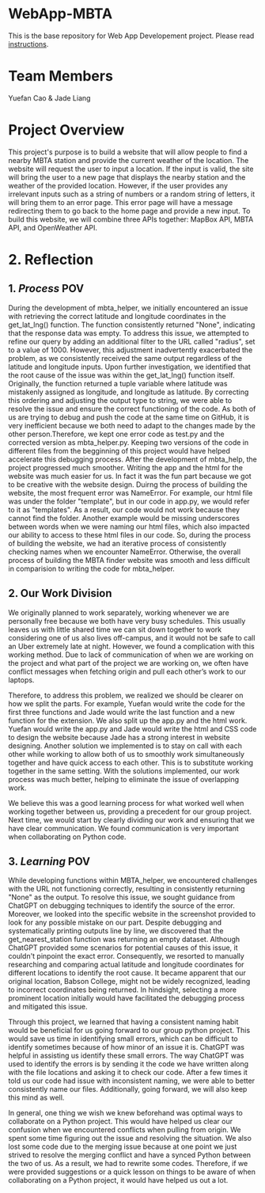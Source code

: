 # WebApp-MBTA
 This is the base repository for Web App Developement project. Please read [instructions](instructions.md). 

# Team Members
Yuefan Cao & Jade Liang

# Project Overview
This project's purpose is to build a website that will allow people to find a nearby MBTA station and provide the current weather of the location. The website will request the user to input a location. If the input is valid, the site will bring the user to a new page that displays the nearby station and the weather of the provided location. However, if the user provides any irrelevant inputs such as a string of numbers or a random string of letters, it will bring them to an error page. This error page will have a message redirecting them to go back to the home page and provide a new input. To build this website, we will combine three APIs together: MapBox API, MBTA API, and OpenWeather API. 

# 2. Reflection
 ## 1. *Process* POV
During the development of mbta_helper, we initially encountered an issue with retrieving the correct latitude and longitude coordinates in the get_lat_lng() function. The function consistently returned "None", indicating that the response data was empty. To address this issue, we attempted to refine our query by adding an additional filter to the URL called "radius", set to a value of 1000. However, this adjustment inadvertently exacerbated the problem, as we consistently received the same output regardless of the latitude and longitude inputs. Upon further investigation, we identified that the root cause of the issue was within the get_lat_lng() function itself. Originally, the function returned a tuple variable where latitude was mistakenly assigned as longitude, and longitude as latitude. By correcting this ordering and adjusting the output type to string, we were able to resolve the issue and ensure the correct functioning of the code. As both of us are trying to debug and push the code at the same time on GitHub, it is very inefficient because we both need to adapt to the changes made by the other person.Therefore, we kept one error code as test.py and the corrected version as mbta_helper.py. Keeping two versions of the code in different files from the begginning of this project would have helped accelerate this debugging process. 
After the development of mbta_help, the project progressed much smoother. Writing the app and the html for the website was much easier for us. In fact it was the fun part because we got to be creative with the website design. Duirng the process of building the website, the most frequent error was NameError. For example, our html file was under the folder "template", but in our code in app.py, we would refer to it as "templates". As a result, our code would not work because they cannot find the folder. Another example would be missing underscores between words when we were naming our html files, which also impacted our ability to access to these html files in our code. So, during the process of building the website, we had an iterative process of consistently checking names when we encounter NameError. Otherwise, the overall process of building the MBTA finder website was smooth and less difficult in comparision to writing the code for mbta_helper.
 ## 2. Our Work Division
We originally planned to work separately, working whenever we are personally free because we both have very busy schedules. This usually leaves us with little shared time we can sit down together to work considering one of us also lives off-campus, and it would not be safe to call an Uber extremely late at night. However, we found a complication with this working method. Due to lack of communication of when we are working on the project and what part of the project we are working on, we often have conflict messages when fetching origin and pull each other’s work to our laptops.  

Therefore, to address this problem, we realized we should be clearer on how we split the parts. For example, Yuefan would write the code for the first three functions and Jade would write the last function and a new function for the extension. We also split up the app.py and the html work. Yuefan would write the app.py and Jade would write the html and CSS code to design the website because Jade has a strong interest in website designing. Another solution we implemented is to stay on call with each other while working to allow both of us to smoothly work simultaneously together and have quick access to each other. This is to substitute working together in the same setting. With the solutions implemented, our work process was much better, helping to eliminate the issue of overlapping work.  

We believe this was a good learning process for what worked well when working together between us, providing a precedent for our group project. Next time, we would start by clearly dividing our work and ensuring that we have clear communication. We found communication is very important when collaborating on Python code. 
## 3. *Learning* POV

While developing functions within MBTA_helper, we encountered challenges with the URL not functioning correctly, resulting in consistently returning "None" as the output. To resolve this issue, we sought guidance from ChatGPT on debugging techniques to identify the source of the error. Moreover, we looked into the specific website in the screenshot provided to look for any possible mistake on our part. Despite debugging and systematically printing outputs line by line, we discovered that the get_nearest_station function was returning an empty dataset. Although ChatGPT provided some scenarios for potential causes of this issue, it couldn't pinpoint the exact error. Consequently, we resorted to manually researching and comparing actual latitude and longitude coordinates for different locations to identify the root cause. It became apparent that our original location, Babson College, might not be widely recognized, leading to incorrect coordinates being returned. In hindsight, selecting a more prominent location initially would have facilitated the debugging process and mitigated this issue.

Through this project, we learned that having a consistent naming habit would be beneficial for us going forward to our group python project. This would save us time in identifying small errors, which can be difficult to identify sometimes because of how minor of an issue it is. ChatGPT was helpful in assisting us identify these small errors. The way ChatGPT was used to identify the errors is by sending it the code we have written along with the file locations and asking it to check our code. After a few times it told us our code had issue with inconsistent naming, we were able to better consistently name our files. Additionally, going forward, we will also keep this mind as well.  

In general, one thing we wish we knew beforehand was optimal ways to collaborate on a Python project. This would have helped us clear our confusion when we encountered conflicts when pulling from origin. We spent some time figuring out the issue and resolving the situation. We also lost some code due to the merging issue because at one point we just strived to resolve the merging conflict and have a synced Python between the two of us. As a result, we had to rewrite some codes. Therefore, if we were provided suggestions or a quick lesson on things to be aware of when collaborating on a Python project, it would have helped us out a lot.  
